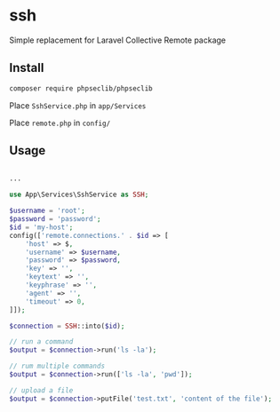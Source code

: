 # ssh
Simple replacement for Laravel Collective Remote package

## Install 

```sh
composer require phpseclib/phpseclib
```

Place `SshService.php` in `app/Services`

Place `remote.php` in `config/`

## Usage

```php

...

use App\Services\SshService as SSH;

$username = 'root';
$password = 'password';
$id = 'my-host';
config(['remote.connections.' . $id => [
    'host' => $,
    'username' => $username,
    'password' => $password,
    'key' => '',
    'keytext' => '',
    'keyphrase' => '',
    'agent' => '',
    'timeout' => 0,
]]);

$connection = SSH::into($id);

// run a command
$output = $connection->run('ls -la');

// rum multiple commands
$output = $connection->run(['ls -la', 'pwd']);

// upload a file
$output = $connection->putFile('test.txt', 'content of the file');

```

